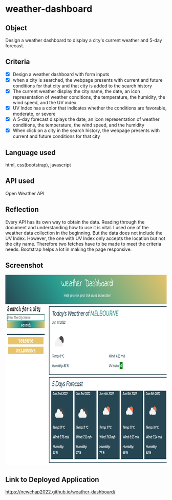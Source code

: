 # weather-dashboard

## Object 
Design a weather dashboard to display a city's current weather and 5-day forecast.

## Criteria
- [x] Design a weather dashboard with form inputs
- [x] when a city is searched, the webpage presents with current and future conditions for that city and that city is added to the search history
- [x] The current weather display the city name, the date, an icon representation of weather conditions, the temperature, the humidity, the wind speed, and the UV index
- [x] UV Index has a color that indicates whether the conditions are favorable, moderate, or severe
- [x] A 5-day forecast displays the date, an icon representation of weather conditions, the temperature, the wind speed, and the humidity
- [x] When click on a city in the search history, the webpage presents with current and future conditions for that city

## Language used
html, css(bootstrap), javascript

## API used
Open Weather API

## Reflection
Every API has its own way to obtain the data. Reading through the document and understanding how to use it is vital. I used one of the weather data collection in the beginning. But the data does not include the UV Index. However, the one with UV Index only accepts the location but not the city name. Therefore two fetches have to be made to meet the criteria needs. Bootstrap helps a lot in making the page responsive.

## Screenshot
<img src=".\assets\images\screenshot.png" alt="webpage screenshot" width ="879" height="592"/>

## Link to Deployed Application
https://newchap2022.github.io/weather-dashboard/
